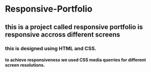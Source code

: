 # Responsive-Portfolio
## this is a project called responsive portfolio is responsive accross different screens
###  this is designed using HTML and CSS.
#### to achieve responsiveness we used CSS media querries for different screen resolutions.